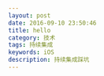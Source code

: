 ```yaml
---
layout: post
date: 2016-09-10 23:50:46
title: hello
category: 技术
tags: 持续集成
keywords: iOS
description: 持续集成踩坑
---
```


